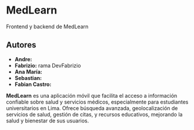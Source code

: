 # MedLearn
Frontend y backend de MedLearn

## Autores

* **Andre:** 
* **Fabrizio:** rama DevFabrizio
* **Ana María:** 
* **Sebastian:** 
* **Fabian Castro:** 

**MedLearn** es una aplicación móvil que facilita el acceso a información confiable sobre salud y servicios médicos, especialmente para estudiantes universitarios en Lima. Ofrece búsqueda avanzada, geolocalización de servicios de salud, gestión de citas, y recursos educativos, mejorando la salud y bienestar de sus usuarios.

